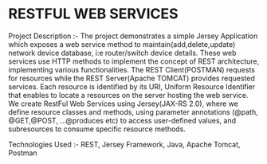 # RESTFUL WEB SERVICES

Project Description :- 
The project demonstrates a simple Jersey Application which exposes a web service method to maintain(add,delete,update) network device database, i:e router/switch device details.
These web services use HTTP methods to implement the concept of REST architecture, implementing various functionalities.
The REST Client(POSTMAN) requests for resources while the REST Server(Apache TOMCAT) provides requested services.
Each resource is identified by its URI, Uniform Resource Identifier that enables to locate a resources on the server hosting the web service.
We create RestFul Web Services using Jersey(JAX-RS 2.0), where we define resource classes and methods, using parameter annotations (@path, @GET,@POST, ...@produces etc)
to access user-defined values, and subresources to consume specific resource methods.

Technologies Used :-
REST, Jersey Framework, Java, Apache Tomcat, Postman

